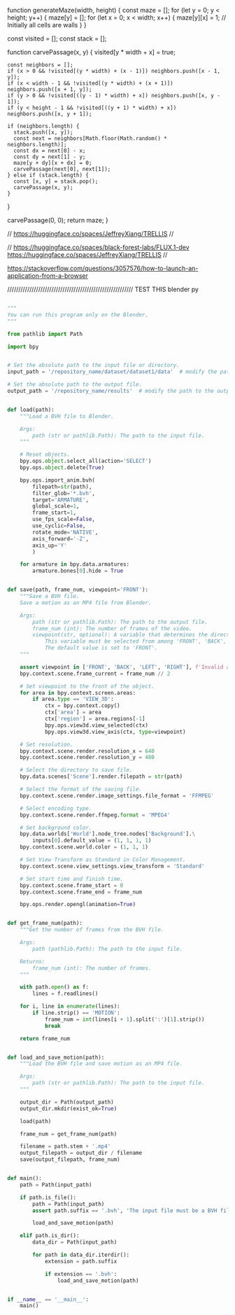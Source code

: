 

function generateMaze(width, height) {
  const maze = [];
  for (let y = 0; y < height; y++) {
    maze[y] = [];
    for (let x = 0; x < width; x++) {
      maze[y][x] = 1; // Initially all cells are walls
    }
  }

  const visited = [];
  const stack = [];

  function carvePassage(x, y) {
    visited[y * width + x] = true;

    const neighbors = [];
    if (x > 0 && !visited[(y * width) + (x - 1)]) neighbors.push([x - 1, y]);
    if (x < width - 1 && !visited[(y * width) + (x + 1)]) neighbors.push([x + 1, y]);
    if (y > 0 && !visited[((y - 1) * width) + x]) neighbors.push([x, y - 1]);
    if (y < height - 1 && !visited[((y + 1) * width) + x]) neighbors.push([x, y + 1]);

    if (neighbors.length) {
      stack.push([x, y]);
      const next = neighbors[Math.floor(Math.random() * neighbors.length)];
      const dx = next[0] - x;
      const dy = next[1] - y;
      maze[y + dy][x + dx] = 0;
      carvePassage(next[0], next[1]);
    } else if (stack.length) {
      const [x, y] = stack.pop();
      carvePassage(x, y);
    }
  }

  carvePassage(0, 0);
  return maze;
}


//
https://huggingface.co/spaces/JeffreyXiang/TRELLIS
//


//
https://huggingface.co/spaces/black-forest-labs/FLUX.1-dev
https://huggingface.co/spaces/JeffreyXiang/TRELLIS
//

https://stackoverflow.com/questions/3057576/how-to-launch-an-application-from-a-browser


/////////////////////////////////////////////////////////
TEST THIS  blender py

```py

"""
You can run this program only on the Blender.
"""

from pathlib import Path

import bpy


# Set the absolute path to the input file or directory.
input_path = '/repository_name/dataset/dataset1/data'  # modify the path to the input file or directory.

# Set the absolute path to the output file.
output_path = '/repository_name/results'  # modify the path to the output directory.


def load(path):
    """Load a BVH file to Blender.

    Args:
        path (str or pathlib.Path): The path to the input file.
    """

    # Reset objects.
    bpy.ops.object.select_all(action='SELECT')
    bpy.ops.object.delete(True)

    bpy.ops.import_anim.bvh(
        filepath=str(path),
        filter_glob='*.bvh',
        target='ARMATURE',
        global_scale=1,
        frame_start=1,
        use_fps_scale=False,
        use_cyclic=False,
        rotate_mode='NATIVE',
        axis_forward='-Z',
        axis_up='Y'
        )

    for armature in bpy.data.armatures:
        armature.bones[0].hide = True


def save(path, frame_num, viewpoint='FRONT'):
    """Save a BVH file.
    Save a motion as an MP4 file from Blender.

    Args:
        path (str or pathlib.Path): The path to the output file.
        frame_num (int): The number of frames of the video.
        viewpoint(str, optional): A variable that determines the direction to render.
            This variable must be selected from among 'FRONT', 'BACK', 'LEFT', and 'RIGHT'.
            The default value is set to 'FRONT'.
    """

    assert viewpoint in ['FRONT', 'BACK', 'LEFT', 'RIGHT'], f'Invalid argument ({viewpoint}) set to the viewpoint.'
    bpy.context.scene.frame_current = frame_num // 2

    # Set viewpoint to the front of the object.
    for area in bpy.context.screen.areas:
        if area.type == 'VIEW_3D':
            ctx = bpy.context.copy()
            ctx['area'] = area
            ctx['region'] = area.regions[-1]
            bpy.ops.view3d.view_selected(ctx)
            bpy.ops.view3d.view_axis(ctx, type=viewpoint)

    # Set resolution.
    bpy.context.scene.render.resolution_x = 640
    bpy.context.scene.render.resolution_y = 480

    # Select the directory to save file.
    bpy.data.scenes['Scene'].render.filepath = str(path)

    # Select the format of the saving file.
    bpy.context.scene.render.image_settings.file_format = 'FFMPEG'

    # Select encoding type.
    bpy.context.scene.render.ffmpeg.format = 'MPEG4'

    # Set background color.
    bpy.data.worlds['World'].node_tree.nodes['Background'].\
        inputs[0].default_value = (1, 1, 1, 1)
    bpy.context.scene.world.color = (1, 1, 1)

    # Set View Transform as Standard in Color Management.
    bpy.context.scene.view_settings.view_transform = 'Standard'

    # Set start time and finish time.
    bpy.context.scene.frame_start = 0
    bpy.context.scene.frame_end = frame_num

    bpy.ops.render.opengl(animation=True)


def get_frame_num(path):
    """Get the number of frames from the BVH file.

    Args:
        path (pathlib.Path): The path to the input file.

    Returns:
        frame_num (int): The number of frames.
    """

    with path.open() as f:
        lines = f.readlines()

    for i, line in enumerate(lines):
        if line.strip() == 'MOTION':
            frame_num = int(lines[i + 1].split(':')[1].strip())
            break

    return frame_num


def load_and_save_motion(path):
    """Load the BVH file and save motion as an MP4 file.

    Args:
        path (str or pathlib.Path): The path to the input file.
    """

    output_dir = Path(output_path)
    output_dir.mkdir(exist_ok=True)

    load(path)

    frame_num = get_frame_num(path)

    filename = path.stem + '.mp4'
    output_filepath = output_dir / filename
    save(output_filepath, frame_num)


def main():
    path = Path(input_path)

    if path.is_file():
        path = Path(input_path)
        assert path.suffix == '.bvh', 'The input file must be a BVH file.'

        load_and_save_motion(path)

    elif path.is_dir():
        data_dir = Path(input_path)

        for path in data_dir.iterdir():
            extension = path.suffix

            if extension == '.bvh':
                load_and_save_motion(path)


if __name__ == '__main__':
    main()

```



